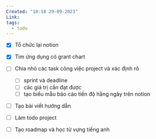 ```yaml
---
Created: "10:18 29-09-2023"
Link: 
tags:
  - todo
---
```



- [x] Tổ chức lại notion
- [x] Tìm ứng dụng có grant chart
- [ ] Chia nhỏ các task công việc project và xác định rõ 
	- [ ] sprint và deadline
	- [ ] các giá trị cần đạt được
	- [ ] tạo biểu mẫu báo cáo tiến độ hằng ngày trên notion
- [ ] Tạo bài viết hướng dẫn
- [ ]  Làm todo project
- [ ]  Tạo roadmap và học từ vựng tiếng anh



